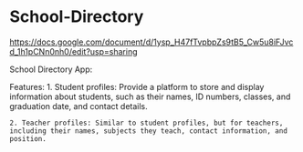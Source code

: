 # School-Directory

https://docs.google.com/document/d/1ysp_H47fTvpbpZs9tB5_Cw5u8iFJvcd_1h1pCNn0nh0/edit?usp=sharing



School Directory App:


  Features:
    1. Student profiles: Provide a platform to store and display information about students, such as their names, ID numbers, classes, and graduation date, and contact details.

    2. Teacher profiles: Similar to student profiles, but for teachers, including their names, subjects they teach, contact information, and position.








